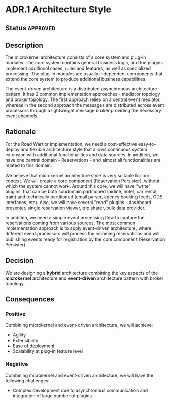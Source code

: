 # ADR.1 Architecture Style

## Status `APPROVED`

## Description

The microkernel architecture consists of a core system and plug-in modules. The core system contains general business logic, and the plugins implement additional cases, rules and features, as well as specialized processing. The plug-in modules are usually independent components that extend the core system to produce additional business capabilities.

The event-driven architecture is a distributed asynchronous architecture pattern. It has 2 common implementation approaches - mediator topology and broker topology. The first approach relies on a central event mediator, whereas in the second approach the messages are distributed across event processors through a lightweight message broker providing the necessary event channels. 

## Rationale

For the Road Warrior implementation, we need a cost-effective easy-to-deploy and flexible architecture style that allows continuous system extension with additional functionalities and data sources. In addition, we have one central domain - Reservations - and almost all functionalities are related to this domain.

We believe that microkernel architecture style is very suitable for our context. We will create a core component (Reservation Persister), without which the system cannot work. Around this core, we will have "write" plugins, that can be both subdomain partitioned (airline, hotel, car rental, train) and technically partitioned (email parser, agency booking feeds, GDS interfaces, etc). Also, we will have several "read" plugins - dashboard presenter, single reservation viewer, trip sharer, bulk data provider.

In addition, we need a simple event processing flow to capture the reservations coming from various sources. The most common implementation approach is to apply event-driven architecture, where different event processors will process the incoming reservations and will publishing events ready for registration by the core component (Reservation Persister).

## Decision

We are designing a **hybrid** architecture combining the key aspects of the **microkernel** architecture and **event-driven** architecture pattern with broker topology.

## Consequences

### Positive

Combining microkernel and event-driven architecture, we will achieve:

 - Agility
 - Extensibility
 - Ease of deployment
 - Scalability at plug-in feature level

### Negative

Combining microkernel and event-driven architecture, we will have the following challenges:

 - Complex development due to asynchronous communication and integration of large number of plugins

